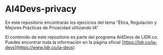 # AI4Devs-privacy

En este repositorio encontrarás los ejercicios del tema "Ética, Regulación y Mejores Prácticas de Privacidad utilizando IA"

El contenido de este repositorio es parte del programa AI4Devs de LIDR.co. Puedes encontrar toda la información en la página oficial [https://lidr.co/ia-devs](https://www.lidr.co/ia-devs)

